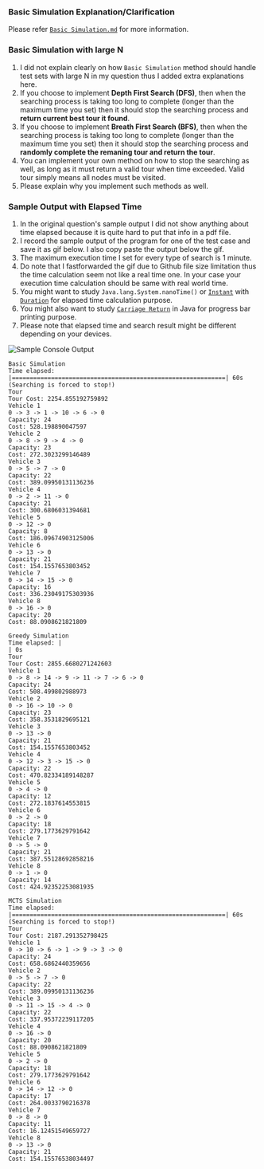 ### Basic Simulation Explanation/Clarification
Please refer [`Basic Simulation.md`](https://github.com/bjc1999/Vehicle-Routing-Problem/blob/main/update/DFS-BFS.md) for more information.

### Basic Simulation with large N
1. I did not explain clearly on how `Basic Simulation` method should handle test sets with large N in my question thus I added extra explanations here.
2. If you choose to implement **Depth First Search (DFS)**, then when the searching process is taking too long to complete (longer than the maximum time you set) then it should stop the searching process and **return current best tour it found**.
3. If you choose to implement **Breath First Search (BFS)**, then when the searching process is taking too long to complete (longer than the maximum time you set) then it should stop the searching process and **randomly complete the remaning tour and return the tour**.
4. You can implement your own method on how to stop the searching as well, as long as it must return a valid tour when time exceeded. Valid tour simply means all nodes must be visited.
5. Please explain why you implement such methods as well.

### Sample Output with Elapsed Time
1. In the original question's sample output I did not show anything about time elapsed because it is quite hard to put that info in a pdf file.
2. I record the sample output of the program for one of the test case and save it as gif below. I also copy paste the output below the gif.
3. The maximum execution time I set for every type of search is 1 minute.
4. Do note that I fastforwarded the gif due to Github file size limitation thus the time calculation seem not like a real time one. In your case your execution time calculation should be same with real world time.
5. You might want to study `Java.lang.System.nanoTime()` or [`Instant`](https://docs.oracle.com/javase/8/docs/api/java/time/Instant.html) with [`Duration`](https://docs.oracle.com/javase/8/docs/api/java/time/Duration.html) for elapsed time calculation purpose.
6. You might also want to study [`Carriage Return`](https://www.codespeedy.com/how-does-a-carriage-return-r-works-in-java/) in Java for progress bar printing purpose.
7. Please note that elapsed time and search result might be different depending on your devices.

![Sample Console Output](https://github.com/bjc1999/Vehicle-Routing-Problem/blob/main/update/Delivery%20Tour%20Search.gif)
```
Basic Simulation
Time elapsed: |============================================================| 60s (Searching is forced to stop!)
Tour
Tour Cost: 2254.855192759892
Vehicle 1
0 -> 3 -> 1 -> 10 -> 6 -> 0
Capacity: 24
Cost: 528.198890047597
Vehicle 2
0 -> 8 -> 9 -> 4 -> 0
Capacity: 23
Cost: 272.3023299146489
Vehicle 3
0 -> 5 -> 7 -> 0
Capacity: 22
Cost: 389.09950131136236
Vehicle 4
0 -> 2 -> 11 -> 0
Capacity: 21
Cost: 300.6806031394681
Vehicle 5
0 -> 12 -> 0
Capacity: 8
Cost: 186.09674903125006
Vehicle 6
0 -> 13 -> 0
Capacity: 21
Cost: 154.1557653803452
Vehicle 7
0 -> 14 -> 15 -> 0
Capacity: 16
Cost: 336.23049175303936
Vehicle 8
0 -> 16 -> 0
Capacity: 20
Cost: 88.0908621821809

Greedy Simulation
Time elapsed: |                                                            | 0s
Tour
Tour Cost: 2855.6680271242603
Vehicle 1
0 -> 8 -> 14 -> 9 -> 11 -> 7 -> 6 -> 0
Capacity: 24
Cost: 508.499802988973
Vehicle 2
0 -> 16 -> 10 -> 0
Capacity: 23
Cost: 358.3531829695121
Vehicle 3
0 -> 13 -> 0
Capacity: 21
Cost: 154.1557653803452
Vehicle 4
0 -> 12 -> 3 -> 15 -> 0
Capacity: 22
Cost: 470.82334189148287
Vehicle 5
0 -> 4 -> 0
Capacity: 12
Cost: 272.1837614553815
Vehicle 6
0 -> 2 -> 0
Capacity: 18
Cost: 279.1773629791642
Vehicle 7
0 -> 5 -> 0
Capacity: 21
Cost: 387.55128692858216
Vehicle 8
0 -> 1 -> 0
Capacity: 14
Cost: 424.92352253081935

MCTS Simulation
Time elapsed: |============================================================| 60s (Searching is forced to stop!)
Tour
Tour Cost: 2187.291352798425
Vehicle 1
0 -> 10 -> 6 -> 1 -> 9 -> 3 -> 0
Capacity: 24
Cost: 658.6862440359656
Vehicle 2
0 -> 5 -> 7 -> 0
Capacity: 22
Cost: 389.09950131136236
Vehicle 3
0 -> 11 -> 15 -> 4 -> 0
Capacity: 22
Cost: 337.95372239117205
Vehicle 4
0 -> 16 -> 0
Capacity: 20
Cost: 88.0908621821809
Vehicle 5
0 -> 2 -> 0
Capacity: 18
Cost: 279.1773629791642
Vehicle 6
0 -> 14 -> 12 -> 0
Capacity: 17
Cost: 264.0033790216378
Vehicle 7
0 -> 8 -> 0
Capacity: 11
Cost: 16.12451549659727
Vehicle 8
0 -> 13 -> 0
Capacity: 21
Cost: 154.15576538034497
```
